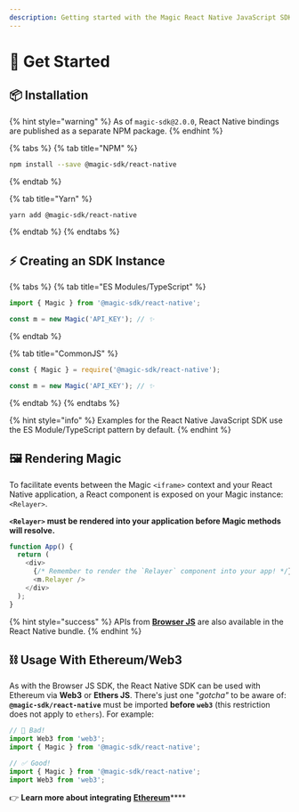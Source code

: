 ```yaml
---
description: Getting started with the Magic React Native JavaScript SDK
---
```


# 🚀 Get Started

## 📦 Installation

{% hint style="warning" %}
As of `magic-sdk@2.0.0`, React Native bindings are published as a separate NPM package.
{% endhint %}

{% tabs %}
{% tab title="NPM" %}
```bash
npm install --save @magic-sdk/react-native
```
{% endtab %}

{% tab title="Yarn" %}
```bash
yarn add @magic-sdk/react-native
```
{% endtab %}
{% endtabs %}

## ⚡️ Creating an SDK Instance

{% tabs %}
{% tab title="ES Modules/TypeScript" %}
```typescript
import { Magic } from '@magic-sdk/react-native';

const m = new Magic('API_KEY'); // ✨
```
{% endtab %}

{% tab title="CommonJS" %}
```typescript
const { Magic } = require('@magic-sdk/react-native');

const m = new Magic('API_KEY'); // ✨
```
{% endtab %}
{% endtabs %}

{% hint style="info" %}
Examples for the React Native JavaScript SDK use the ES Module/TypeScript pattern by default.
{% endhint %}

## 🖼 Rendering Magic

To facilitate events between the Magic `<iframe>` context and your React Native application, a React component is exposed on your Magic instance: `<Relayer>`.

**`<Relayer>` must be rendered into your application before Magic methods will resolve.**

```typescript
function App() {
  return (
    <div>
      {/* Remember to render the `Relayer` component into your app! */}
      <m.Relayer />
    </div>
  );
}
```

{% hint style="success" %}
APIs from [**Browser JS**](../browser-js/) are also available in the React Native bundle.
{% endhint %}

## ⛓ Usage With Ethereum/Web3

As with the Browser JS SDK, the React Native SDK can be used with Ethereum via **Web3** or **Ethers JS**. There's just one "_gotcha"_ to be aware of: **`@magic-sdk/react-native`** must be imported **before `web3`** \(this restriction does not apply to `ethers`\). For example:

```typescript
// 🚫 Bad!
import Web3 from 'web3';
import { Magic } from '@magic-sdk/react-native';

// ✅ Good!
import { Magic } from '@magic-sdk/react-native';
import Web3 from 'web3';
```

👉 **Learn more about integrating** [**Ethereum**](../../advanced/ethereum/)\*\*\*\*

